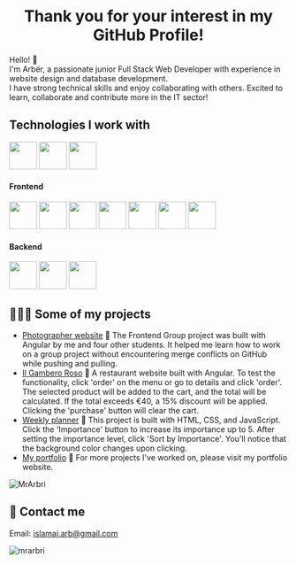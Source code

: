 <h1 align="center">Thank you for your interest in my GitHub Profile!</h1>

<p align="left">Hello! 👋 <br> I'm Arbër, a passionate junior Full Stack Web Developer with experience in website design and database development. <br> I have strong technical skills and enjoy collaborating with others. Excited to learn, collaborate and contribute more in the IT sector!</p>


<h2>Technologies I work with</h2>

<a href="https://github.com/MrArbri"><img src="https://camo.githubusercontent.com/25d07ba4220a3fcadb4af12394d157494ec298dec4ecd86321961427ea18c9e8/68747470733a2f2f63646e2e6a7364656c6976722e6e65742f67682f64657669636f6e732f64657669636f6e2f69636f6e732f7673636f64652f7673636f64652d6f726967696e616c2e737667" height="50"></a> <a href="https://github.com/MrArbri"><img src="https://camo.githubusercontent.com/38827655e1ae0e1518d635ad89e8aa46b7f977c795952245c36a2d58064f1803/68747470733a2f2f63646e2e6a7364656c6976722e6e65742f67682f64657669636f6e732f64657669636f6e2f69636f6e732f6769742f6769742d6f726967696e616c2e737667" height="50"></a> <a href="https://github.com/MrArbri"><img src="https://camo.githubusercontent.com/768c5f87824d4e1b72d3ef77298cd999ff51576e3dad64b42b2c3faac7b2e852/68747470733a2f2f63646e2d69636f6e732d706e672e666c617469636f6e2e636f6d2f3531322f32352f32353233312e706e67" height="50"></a>


<h4>Frontend</h4>

<a href="https://github.com/MrArbri"><img src="https://camo.githubusercontent.com/f2ce4039c99cf35adde738583ab0fbcd60eaafccf1e949884bda91d0b5c819ce/68747470733a2f2f63646e2e6a7364656c6976722e6e65742f67682f64657669636f6e732f64657669636f6e2f69636f6e732f68746d6c352f68746d6c352d6f726967696e616c2e737667" height="50"></a> <a href="https://github.com/MrArbri"><img src="https://camo.githubusercontent.com/0da944f181647261c840e34b20ed7e3ca44ddc150869c6ea550cf98d06c81a37/68747470733a2f2f63646e2e6a7364656c6976722e6e65742f67682f64657669636f6e732f64657669636f6e2f69636f6e732f637373332f637373332d6f726967696e616c2e737667" height="50"></a> <a href="https://github.com/MrArbri"><img src="https://camo.githubusercontent.com/575b33e86739b657387aaf2598c4f9d6677a60a33718d65e11e0d81cbb7cc09c/68747470733a2f2f63646e2e6a7364656c6976722e6e65742f67682f64657669636f6e732f64657669636f6e2f69636f6e732f736173732f736173732d6f726967696e616c2e737667" height="50"></a> <a href="https://github.com/MrArbri"><img src="https://camo.githubusercontent.com/9ee806be83385d8b6a369a74cb1fc746644521a279ba959174ce5b9e75caf384/68747470733a2f2f63646e2e6a7364656c6976722e6e65742f67682f64657669636f6e732f64657669636f6e2f69636f6e732f626f6f7473747261702f626f6f7473747261702d6f726967696e616c2e737667" height="50"></a> <a href="https://github.com/MrArbri"><img src="https://camo.githubusercontent.com/16bbe3c62e06c0099a8bd86816b7993b3eb49d8cd21eb74c7bff7db7dc3787b7/68747470733a2f2f63646e2e6a7364656c6976722e6e65742f67682f64657669636f6e732f64657669636f6e2f69636f6e732f6a6176617363726970742f6a6176617363726970742d6f726967696e616c2e737667" height="50"></a> <a href="https://github.com/MrArbri"><img src="https://camo.githubusercontent.com/4478f70ad623b56fecc3f4f26be3bd2cbbfed80dc7d9a1b0492aa60fb79371f6/68747470733a2f2f63646e2e6a7364656c6976722e6e65742f67682f64657669636f6e732f64657669636f6e2f69636f6e732f747970657363726970742f747970657363726970742d6f726967696e616c2e737667" height="50"></a> <a href="https://github.com/MrArbri"><img src="https://camo.githubusercontent.com/2a5f3d7d3c13f5a8dd5b4e722066f209216e3fbf61e79fc68e2bc10cad8ca379/68747470733a2f2f63646e2e6a7364656c6976722e6e65742f67682f64657669636f6e732f64657669636f6e2f69636f6e732f616e67756c61726a732f616e67756c61726a732d6f726967696e616c2e737667" height="50"></a>

<h4>Backend</h4>

<a href="https://github.com/MrArbri"><img src="https://camo.githubusercontent.com/5e956ea0943b5a05092e94d7376582051e61fe84af215ad6e35334a2d61b658a/68747470733a2f2f63646e2e6a7364656c6976722e6e65742f67682f64657669636f6e732f64657669636f6e2f69636f6e732f6d7973716c2f6d7973716c2d6f726967696e616c2e737667" height="50"></a> <a href="https://github.com/MrArbri"><img src="https://camo.githubusercontent.com/688f61bcdee1f1ff99cff1a917828b9b2ddb8fc0b61b2c9971b5513ea8de4d0c/68747470733a2f2f63646e2e6a7364656c6976722e6e65742f67682f64657669636f6e732f64657669636f6e2f69636f6e732f7068702f7068702d6f726967696e616c2e737667" height="50"></a> <a href="https://github.com/MrArbri"><img src="https://camo.githubusercontent.com/a40ae1c93927ac32d78f3936630c4d93499209a0b5d6e9bf25c366d78a02335b/68747470733a2f2f63646e2e6a7364656c6976722e6e65742f67682f64657669636f6e732f64657669636f6e2f69636f6e732f73796d666f6e792f73796d666f6e792d6f726967696e616c2e737667" height="50"></a>

<h2>👨🏻‍💻 Some of my projects</h2>

- <a target="_blank" href="https://arber.codefactory.wien/group-project/">Photographer website</a> 🔗 The Frontend Group project was built with Angular by me and four other students. It helped me learn how to work on a group project without encountering merge conflicts on GitHub while pushing and pulling.
- <a target="_blank" href="https://arber.codefactory.wien/il-gambero-rosso/">Il Gambero Roso</a> 🔗 A restaurant website built with Angular. To test the functionality, click 'order' on the menu or go to details and click 'order'. The selected product will be added to the cart, and the total will be calculated. If the total exceeds €40, a 15% discount will be applied. Clicking the 'purchase' button will clear the cart.
- <a target="_blank" href="https://arber.codefactory.wien/weekly-schedule/index.html">Weekly planner</a> 🔗 This project is built with HTML, CSS, and JavaScript. Click the 'Importance' button to increase its importance up to 5. After setting the importance level, click 'Sort by Importance'. You'll notice that the background color changes upon clicking.
- <a target="_blank" href="https://arber.codefactory.wien/">My portfolio</a> 🔗 For more projects I've worked on, please visit my portfolio website.

<p><img align="center" src="https://github-readme-stats.vercel.app/api/top-langs?username=mrarbri&show_icons=true&locale=en&layout=compact" alt="MrArbri" /></p>



<h2>📩 Contact me</h2>

Email: islamaj.arb@gmail.com

<p align="left"> <img src="https://komarev.com/ghpvc/?username=mrarbri&label=Profile%20views&color=0e75b6&style=flat" alt="mrarbri" /> </p>

<!---
MrArbri/MrArbri is a ✨ special ✨ repository because its `README.md` (this file) appears on your GitHub profile.
You can click the Preview link to take a look at your changes.

<p><img align="center" src="https://github-readme-streak-stats.herokuapp.com/?user=mrarbri&" alt="MrArbri" /></p>

<p>&nbsp;<img align="center" src="https://github-readme-stats.vercel.app/api?username=mrarbri&show_icons=true&locale=en" alt="MrArbri" /></p>

<h1 align="center">Hello 👋, I'm Arbër</h1>
<h3 align="center">A passionate Full Stack developer located in Vienna.</h3>

<p align="left"> <img src="https://komarev.com/ghpvc/?username=mrarbri&label=Profile%20views&color=0e75b6&style=flat" alt="mrarbri" /> </p>

- 👨‍💻 All of my projects are available at [https://arber.codefactory.wien](https://arber.codefactory.wien)

- 📫 How to reach me **islamaj.arb@gmail.com**

<h3 align="left">Connect with me:</h3>
<p align="left">
<a href="https://linkedin.com/in/https://www.linkedin.com/in/arber-islamaj/" target="blank"><img align="center" src="https://raw.githubusercontent.com/rahuldkjain/github-profile-readme-generator/master/src/images/icons/Social/linked-in-alt.svg" alt="https://www.linkedin.com/in/arber-islamaj/" height="30" width="40" /></a>
</p>

<h3 align="left">Languages and Tools:</h3>
<p align="left"> <a href="https://angular.io" target="_blank" rel="noreferrer"> <img src="https://angular.io/assets/images/logos/angular/angular.svg" alt="angular" width="40" height="40"/> </a> <a href="https://getbootstrap.com" target="_blank" rel="noreferrer"> <img src="https://raw.githubusercontent.com/devicons/devicon/master/icons/bootstrap/bootstrap-plain-wordmark.svg" alt="bootstrap" width="40" height="40"/> </a> <a href="https://www.w3schools.com/css/" target="_blank" rel="noreferrer"> <img src="https://raw.githubusercontent.com/devicons/devicon/master/icons/css3/css3-original-wordmark.svg" alt="css3" width="40" height="40"/> </a> <a href="https://www.w3.org/html/" target="_blank" rel="noreferrer"> <img src="https://raw.githubusercontent.com/devicons/devicon/master/icons/html5/html5-original-wordmark.svg" alt="html5" width="40" height="40"/> </a> <a href="https://developer.mozilla.org/en-US/docs/Web/JavaScript" target="_blank" rel="noreferrer"> <img src="https://raw.githubusercontent.com/devicons/devicon/master/icons/javascript/javascript-original.svg" alt="javascript" width="40" height="40"/> </a> <a href="https://www.mysql.com/" target="_blank" rel="noreferrer"> <img src="https://raw.githubusercontent.com/devicons/devicon/master/icons/mysql/mysql-original-wordmark.svg" alt="mysql" width="40" height="40"/> </a> <a href="https://www.php.net" target="_blank" rel="noreferrer"> <img src="https://raw.githubusercontent.com/devicons/devicon/master/icons/php/php-original.svg" alt="php" width="40" height="40"/> </a> <a href="https://sass-lang.com" target="_blank" rel="noreferrer"> <img src="https://raw.githubusercontent.com/devicons/devicon/master/icons/sass/sass-original.svg" alt="sass" width="40" height="40"/> </a> <a href="https://symfony.com" target="_blank" rel="noreferrer"> <img src="https://symfony.com/logos/symfony_black_03.svg" alt="symfony" width="40" height="40"/> </a> <a href="https://www.typescriptlang.org/" target="_blank" rel="noreferrer"> <img src="https://raw.githubusercontent.com/devicons/devicon/master/icons/typescript/typescript-original.svg" alt="typescript" width="40" height="40"/> </a> </p>

<p><img align="left" src="https://github-readme-stats.vercel.app/api/top-langs?username=mrarbri&show_icons=true&locale=en&layout=compact" alt="mrarbri" /></p>

<p>&nbsp;<img align="center" src="https://github-readme-stats.vercel.app/api?username=mrarbri&show_icons=true&locale=en" alt="mrarbri" /></p>

<p><img align="center" src="https://github-readme-streak-stats.herokuapp.com/?user=mrarbri&" alt="mrarbri" /></p>


--->
